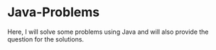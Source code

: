 # Java-Problems
Here, I will solve some problems using Java and will also provide the question for the solutions.
